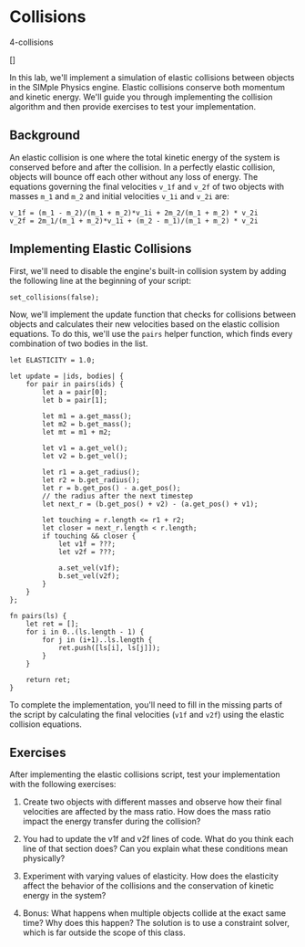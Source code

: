 # Collisions

4-collisions

[]

In this lab, we'll implement a simulation of elastic collisions between objects in the SIMple Physics engine. Elastic collisions conserve both momentum and kinetic energy. We'll guide you through implementing the collision algorithm and then provide exercises to test your implementation.

## Background

An elastic collision is one where the total kinetic energy of the system is conserved before and after the collision. In a perfectly elastic collision, objects will bounce off each other without any loss of energy. The equations governing the final velocities `v_1f` and `v_2f` of two objects with masses `m_1` and `m_2` and initial velocities `v_1i` and `v_2i` are:

```
v_1f = (m_1 - m_2)/(m_1 + m_2)*v_1i + 2m_2/(m_1 + m_2) * v_2i
v_2f = 2m_1/(m_1 + m_2)*v_1i + (m_2 - m_1)/(m_1 + m_2) * v_2i
```

## Implementing Elastic Collisions

First, we'll need to disable the engine's built-in collision system by adding the following line at the beginning of your script:

```rhai
set_collisions(false);
```

Now, we'll implement the update function that checks for collisions between objects and calculates their new velocities based on the elastic collision equations. To do this, we'll use the `pairs` helper function, which finds every combination of two bodies in the list.

```rhai
let ELASTICITY = 1.0;

let update = |ids, bodies| {
    for pair in pairs(ids) {
        let a = pair[0];
        let b = pair[1];
        
        let m1 = a.get_mass();
        let m2 = b.get_mass();
        let mt = m1 + m2;

        let v1 = a.get_vel();
        let v2 = b.get_vel();

        let r1 = a.get_radius();
        let r2 = b.get_radius();
        let r = b.get_pos() - a.get_pos();
        // the radius after the next timestep
        let next_r = (b.get_pos() + v2) - (a.get_pos() + v1);

        let touching = r.length <= r1 + r2;
        let closer = next_r.length < r.length;
        if touching && closer {
            let v1f = ???;
            let v2f = ???;

            a.set_vel(v1f);
            b.set_vel(v2f);
        }
    }
};

fn pairs(ls) {
    let ret = [];
    for i in 0..(ls.length - 1) {
        for j in (i+1)..ls.length {
            ret.push([ls[i], ls[j]]);
        }
    }

    return ret;
}
```

To complete the implementation, you'll need to fill in the missing parts of the script by calculating the final velocities (`v1f` and `v2f`) using the elastic collision equations.

## Exercises

After implementing the elastic collisions script, test your implementation with the following exercises:

1. Create two objects with different masses and observe how their final velocities are affected by the mass ratio. How does the mass ratio impact the energy transfer during the collision?

2. You had to update the v1f and v2f lines of code. What do you think each line of that section does? Can you explain what these conditions mean physically?

3. Experiment with varying values of elasticity. How does the elasticity affect the behavior of the collisions and the conservation of kinetic energy in the system?

4. Bonus: What happens when multiple objects collide at the exact same time? Why does this happen? The solution is to use a constraint solver, which is far outside the scope of this class.
